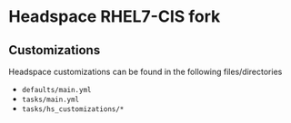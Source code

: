 # Headspace RHEL7-CIS fork
## Customizations
Headspace customizations can be found in the following files/directories
* `defaults/main.yml`
* `tasks/main.yml`
* `tasks/hs_customizations/*`
